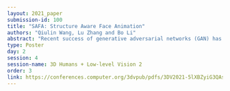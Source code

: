 ```yaml
---
layout: 2021_paper
submission-id: 100
title: "SAFA: Structure Aware Face Animation"
authors: "Qiulin Wang, Lu Zhang and Bo Li"
abstract: "Recent success of generative adversarial networks (GAN) has made great progress on the face animation task. However, the complex scene structure of a face image still makes it a challenge to generate videos with face poses significantly deviating from the source image. On one hand, without knowing the facial geometric structure, generated face images might be improperly distorted. On the other hand, some area of the generated image might be occluded in the source image, which makes it difficult for GAN to generate realistic appearance. To address these problems, we propose a structure aware face animation (SAFA) method which constructs specific geometric structures to model different components of a face image. Following the well recognized motion based face animation technique, we use a 3D morphable model (3DMM) to model the face, multiple affine transforms to model the other foreground components like hair and beard, and an identity transform to model the background. The 3DMM geometric embedding not only helps generate realistic structure for the driving scene, but also contributes to better perception of occluded area in the generated image. Besides, we further propose to exploit the widely studied inpainting technique to faithfully recover the occluded image area. Both quantitative and qualitative experiment results have shown the superiority of our method. Code is available in the supplementary material."
type: Poster
day: 2
session: 4
session-name: 3D Humans + Low-level Vision 2
order: 3
link: https://conferences.computer.org/3dvpub/pdfs/3DV2021-5lXBZyiG3QAsRBKXHIjqU8/268800a679/268800a679.pdf
---
```

